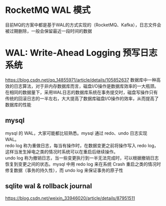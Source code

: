 # RocketMQ WAL 模式
目前MQ的方案中都是基于WAL的方式实现的（RocketMQ、Kafka），日志文件会被过期删除，一般会保留最近一段时间的数据

# WAL: Write-Ahead Logging 预写日志系统
https://blog.csdn.net/qq_14855971/article/details/105852637
数据库中一种高效的日志算法，对于非内存数据库而言，磁盘I/O操作是数据库效率的一大瓶颈。在相同的数据量下，采用WAL日志的数据库系统在事务提交时，磁盘写操作只有传统的回滚日志的一半左右，大大提高了数据库磁盘I/O操作的效率，从而提高了数据库的性能

## mysql
mysql 的 WAL，大家可能都比较熟悉。mysql 通过 redo、undo 日志实现 WAL。  
redo log 称为重做日志，每当有操作时，在数据变更之前将操作写入 redo log，这样当发生掉电之类的情况时系统可以在重启后继续操作。  
undo log 称为撤销日志，当一些变更执行到一半无法完成时，可以根据撤销日志恢复到变更之间的状态。mysql 中用 redo log 来在系统 Crash 重启之类的情况时修复数据（事务的持久性），而 undo log 来保证事务的原子性

## sqlite wal & rollback journal
https://blog.csdn.net/weixin_33946020/article/details/87951511
